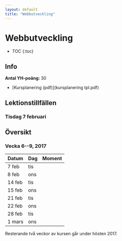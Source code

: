 ```yaml
---
layout: default
title: "Webbutveckling"
---
```



Webbutveckling
======================

* TOC
{:toc}

Info
----

**Antal YH-poäng:** 30

* [Kursplanering (pdf)](kursplanering tpl.pdf)

Lektionstillfällen
-------------

### Tisdag 7 februari



Översikt
--------

### Vecka 6--9, 2017

Datum  | Dag | Moment
-------|-----|--------------
7 feb | tis | 
8 feb | ons | 
14 feb | tis |  
15 feb | ons |
21 feb | tis |  
22 feb | ons |  
28 feb | tis |  
1 mars | ons |  

Resterande två veckor av kursen går under hösten 2017.


